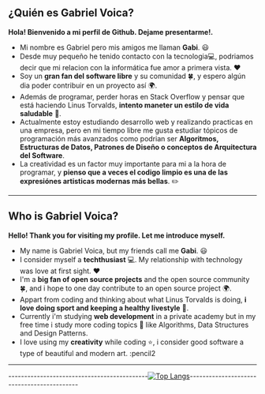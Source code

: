 ## ¿Quién es Gabriel Voica?

**Hola! Bienvenido a mi perfil de Github. Dejame presentarme!.**

- Mi nombre es Gabriel pero mis amigos me llaman **Gabi**. :smiley:
- Desde muy pequeño he tenido contacto con la tecnologia:computer:, podriamos decir que mi relacion con la informática fue amor a primera vista. :heart:
- Soy un **gran fan del software libre** y su comunidad :four_leaf_clover:, y espero algún dia poder contribuir en un proyecto así :earth_africa:.
- Además de programar, perder horas en Stack Overflow y pensar que está haciendo Linus Torvalds, **intento maneter un estilo de vida saludable** :green_apple:.
- Actualmente estoy estudiando desarrollo web y realizando practicas en una empresa, pero en mi tiempo libre me gusta estudiar tópicos de programación más avanzados
  como podrian ser **Algoritmos, Estructuras de Datos, Patrones de Diseño o conceptos de Arquitectura del Software**.
- La creatividad es un factor muy importante para mi a la hora de programar, y **pienso que a veces el codigo limpio es una de las expresiónes artisticas modernas más bellas**. :pencil2:



------------------------------------------------------------------------------------------------------------------------------------------------------------------

## Who is Gabriel Voica?

**Hello! Thank you for visiting my profile. Let me introduce myself.**

- My name is Gabriel Voica, but my friends call me **Gabi**. :smiley:
- I consider myself a **techthusiast** :computer:. My relationship with technology was love at first sight. :heart:
- I'm a **big fan of **open source projects**** and the open source community :four_leaf_clover:, and i hope to one day contribute
to an open source project :earth_africa:.
- Appart from coding and thinking about what Linus Torvalds is doing, **i love doing sport and keeping a healthy livestyle** :green_apple:.
- Currently i'm studying **web development** in a private academy but in my free time i study  more coding topics :green_book: like Algorithms, Data Structures and Design Patterns.
- I love using my **creativity** while coding :star:, i consider good software a type of beautiful and modern art. :pencil2



------------------------------------------------------------------------------------------------------------------------------------------------------------------

 --------------------------------------------[![Top Langs](https://github-readme-stats.vercel.app/api/top-langs/?username=anuraghazra&layout=compact)](https://github.com/anuraghazra/github-readme-stats)-------------------------------------------

